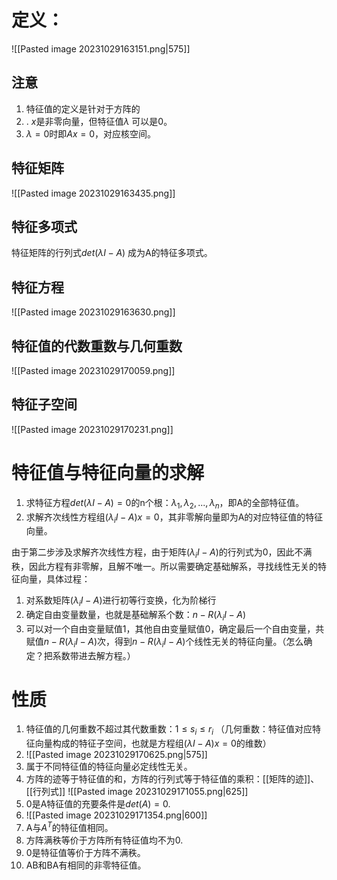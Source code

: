 # 定义：
![[Pasted image 20231029163151.png|575]]
## 注意
1. 特征值的定义是针对于方阵的
2. . $x$是非零向量，但特征值$\lambda$ 可以是0。
3. $\lambda=0$时即$Ax=0$，对应核空间。
## 特征矩阵
![[Pasted image 20231029163435.png]]
## 特征多项式

特征矩阵的行列式$det(\lambda I-A)$ 成为A的特征多项式。

## 特征方程
![[Pasted image 20231029163630.png]]




## 特征值的代数重数与几何重数
![[Pasted image 20231029170059.png]]
## 特征子空间
![[Pasted image 20231029170231.png]]
# 特征值与特征向量的求解
1. 求特征方程$det(\lambda I - A)=0$的n个根：$\lambda_1,\lambda_2,...,\lambda_n$，即A的全部特征值。
2. 求解齐次线性方程组$(\lambda_i I-A)x=0$，其非零解向量即为A的对应特征值的特征向量。

由于第二步涉及求解齐次线性方程，由于矩阵$(\lambda_i I-A)$的行列式为0，因此不满秩，因此方程有非零解，且解不唯一。所以需要确定基础解系，寻找线性无关的特征向量，具体过程：

1. 对系数矩阵$(\lambda_i I-A)$进行初等行变换，化为阶梯行
2. 确定自由变量数量，也就是基础解系个数：$n-R(\lambda_i I-A)$
3. 可以对一个自由变量赋值1，其他自由变量赋值0，确定最后一个自由变量，共赋值$n-R(\lambda_i I-A)$次，得到$n-R(\lambda_i I-A)$个线性无关的特征向量。（怎么确定？把系数带进去解方程。）




# 性质
1. 特征值的几何重数不超过其代数重数：$1\leq s_i\leq r_i$ （几何重数：特征值对应特征向量构成的特征子空间，也就是方程组$(\lambda I-A)x=0$的维数）
2. ![[Pasted image 20231029170625.png|575]]
3. 属于不同特征值的特征向量必定线性无关。
4. 方阵的迹等于特征值的和，方阵的行列式等于特征值的乘积：[[矩阵的迹]]、[[行列式]]
![[Pasted image 20231029171055.png|625]]
5. 0是A特征值的充要条件是$det(A)=0$.
6. ![[Pasted image 20231029171354.png|600]]
7. A与$A^T$的特征值相同。
8. 方阵满秩等价于方阵所有特征值均不为0.
9. 0是特征值等价于方阵不满秩。
10. AB和BA有相同的非零特征值。





